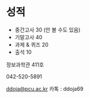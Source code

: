 # 성적

- 중간고사 30 (안 볼 수도 있음)
- 기말고사 40
- 과제 & 퀴즈 20
- 출석 10

정보과학관 411호

042-520-5891

ddoja@pcu.ac.kr
카톡 : ddoja69
